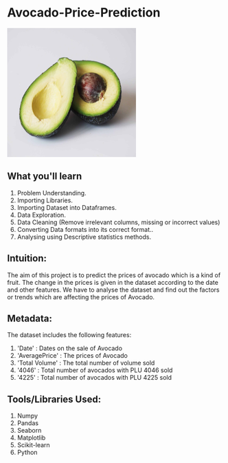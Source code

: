 # Avocado-Price-Prediction

<img src="images/avocado.jpg" width = 300 height = 300>

## What you'll learn
1. Problem Understanding.
2. Importing Libraries.
3. Importing Dataset into Dataframes.
4. Data Exploration.
5. Data Cleaning (Remove irrelevant columns, missing or incorrect values)
6. Converting Data formats into its correct format..
7. Analysing using Descriptive statistics methods.

## Intuition:
The aim of this project is to predict the prices of avocado which is a kind of fruit. The change in the prices is given in the dataset according to the date and other features. We have to analyse the dataset and find out the factors or trends which are affecting the prices of Avocado.

## Metadata:
The dataset includes the following features:

1. 'Date'		: Dates on the sale of Avocado
2. 'AveragePrice'	: The prices of Avocado
3. 'Total Volume'	: The total number of volume sold
4. '4046'		: Total number of avocados with PLU 4046 sold
5. '4225'		: Total number of avocados with PLU 4225 sold

## Tools/Libraries Used:
1. Numpy
2. Pandas
3. Seaborn
4. Matplotlib
5. Scikit-learn
6. Python
